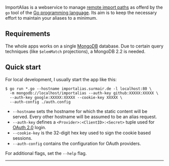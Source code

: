 ImportAlias is a webservice to manage [remote import paths][1]
as offerd by the `go` tool of the [Go programming language][2]. Its
aim is to keep the necessary effort to maintain your aliases to a
minimum.

## Requirements
The whole apps works on a single [MongoDB][3] database. Due to
certain query techniques (like `$elemMatch` projections), a
MongoDB 2.2 is needed.

## Quick start
For local development, I usually start the app like this:

    $ go run *.go --hostname importalias.surmair.de -l localhost:80 \
      -m mongodb://localhost/importalias --auth-key github:XXXXX:XXXXX \
      --auth-key google:XXXXX:XXXXX --cookie-key XXXXX \
      --auth-config ./auth.config

* `--hostname` sets the hostname for which the static content will be
  served. Every other hostname will be assumed to be an alias request.
* `--auth-key` defines a `<Provider>:<ClientID>:<Secret>` tuple used
  for [OAuth 2.0][4] login.
* `--cookie-key` is the 32-digit hex key used to sign the cookie based
  sessions.
* `--auth-config` contains the configuration for OAuth providers.

For additional flags, set the `--help` flag.

[1]: http://golang.org/cmd/go/#hdr-Remote_import_path_syntax
[2]: http://golang.org
[3]: http://mongodb.org
[4]: http://oauth.net/

---
